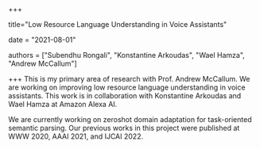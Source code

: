 +++

title="Low Resource Language Understanding in Voice Assistants"

date = "2021-08-01"

authors = ["Subendhu Rongali", "Konstantine Arkoudas", "Wael Hamza", "Andrew McCallum"]

+++
This is my primary area of research with Prof. Andrew McCallum. We are working on improving low resource language understanding in voice assistants. This work is in collaboration with Konstantine Arkoudas and Wael Hamza at Amazon Alexa AI.

We are currently working on zeroshot domain adaptation for task-oriented semantic parsing. Our previous works in this project were published at WWW 2020, AAAI 2021, and IJCAI 2022.
